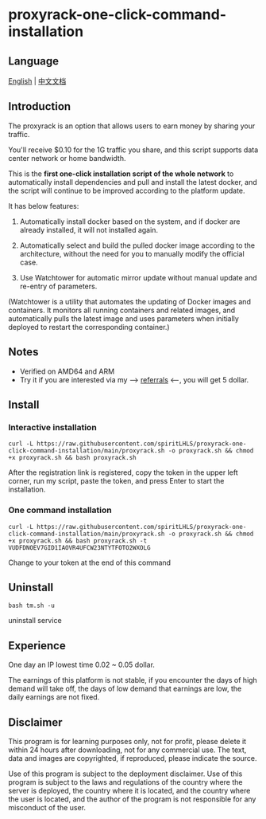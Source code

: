 # proxyrack-one-click-command-installation

## Language

[English](README.md) | [中文文档](README_zh.md)

## **Introduction**

The proxyrack is an option that allows users to earn money by sharing your traffic.

You'll receive $0.10 for the 1G traffic you share, and this script supports data center network or home bandwidth.

This is the **first one-click installation script of the whole network** to automatically install dependencies and pull and install the latest docker, and the script will continue to be improved according to the platform update.

It has below features:

1. Automatically install docker based on the system, and if docker are already installed, it will not installed again.

2. Automatically select and build the pulled docker image according to the architecture, without the need for you to manually modify the official case.

3. Use Watchtower for automatic mirror update without manual update and re-entry of parameters.

(Watchtower is a utility that automates the updating of Docker images and containers. It monitors all running containers and related images, and automatically pulls the latest image and uses parameters when initially deployed to restart the corresponding container.)

## Notes

- Verified on AMD64 and ARM
- Try it if you are interested via my --> [referrals](https://peer.proxyrack.com/ref/p28h60vn6bq3pznzx4bjuocdwqb5lrlb2tf3fksy) <--, you will get 5 dollar.

## Install

### Interactive installation

```shell
curl -L https://raw.githubusercontent.com/spiritLHLS/proxyrack-one-click-command-installation/main/proxyrack.sh -o proxyrack.sh && chmod +x proxyrack.sh && bash proxyrack.sh
```

After the registration link is registered, copy the token in the upper left corner, run my script, paste the token, and press Enter to start the installation.

### One command installation

```shell
curl -L https://raw.githubusercontent.com/spiritLHLS/proxyrack-one-click-command-installation/main/proxyrack.sh -o proxyrack.sh && chmod +x proxyrack.sh && bash proxyrack.sh -t VUDFDNOEV7GID1IAOVR4UFCW23NTYTFOTO2WXOLG
```

Change to your token at the end of this command

## Uninstall

```shell
bash tm.sh -u
```

uninstall service

## Experience

One day an IP lowest time 0.02 ~ 0.05 dollar.

The earnings of this platform is not stable, if you encounter the days of high demand will take off, the days of low demand that earnings are low, the daily earnings are not fixed.

## Disclaimer

This program is for learning purposes only, not for profit, please delete it within 24 hours after downloading, not for any commercial use. The text, data and images are copyrighted, if reproduced, please indicate the source.

Use of this program is subject to the deployment disclaimer. Use of this program is subject to the laws and regulations of the country where the server is deployed, the country where it is located, and the country where the user is located, and the author of the program is not responsible for any misconduct of the user.
